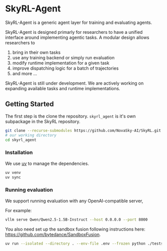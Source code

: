 # SkyRL-Agent

SkyRL-Agent is a generic agent layer for training and evaluating agents.

SkyRL-Agent is designed primarly for researchers to have a unified interface around implementing agentic tasks. A modular design allows researchers to 
1. bring in their own tasks
2. use any training backend or simply run evaluation
3. modify runtime implementation for a given task
4. improve dispatching logic for a batch of trajectories
5. and more ...

SkyRL-Agent is still under development. We are actively working on expanding available tasks and runtime implementations.


## Getting Started


The first step is the clone the repository. `skyrl_agent` is it's own subpackage in the SkyRL repository.

```bash
git clone --recurse-submodules https://github.com/NovaSky-AI/SkyRL.git 
# our working directory
cd skyrl_agent
```

### Installation

We use [uv](https://docs.astral.sh/uv/) to manage the dependencies.

```bash
uv venv
uv sync
```

### Running evaluation

We support running evaluation with any OpenAI-compatible server, 

For example: 

```bash
vllm serve Qwen/Qwen2.5-1.5B-Instruct --host 0.0.0.0 --port 8000
```
You also need set up the sandbox fusion following instructions here: https://github.com/bytedance/SandboxFusion.

```bash
uv run --isolated --directory . --env-file .env --frozen python ./tests/react_task_tests/test.py --yaml tests/react_task_tests/react_interpreter.yaml --dataset NovaSky-AI/AIME-Repeated-8x-240 --split test
```